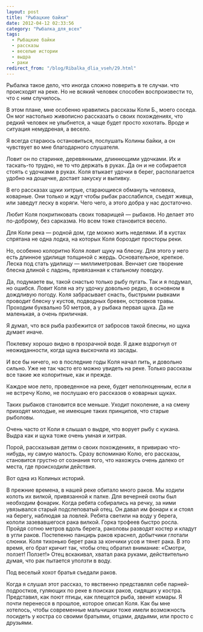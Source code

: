 ```yaml
---
layout: post
title: "Рыбацкие байки"
date: 2012-04-12 02:33:56
category: "Рыбалка_для_всех"
tags:
  - Рыбацкие байки
  - рассказы
  - веселые истории
  - выдра
  - раки
redirect_from: "/blog/Ribalka_dlia_vseh/29.html"
---
```

Рыбалка такое дело, что иногда сложно поверить в те случаи. что
происходят на реке. Но не всякий человек способен воспроизвести то, что
с ним случилось.

В этом плане, мне особенно нравились рассказы Коли Б., моего соседа. Он
мог настолько живописно рассказать о своих похождениях, что редкий
человек не улыбнется, а чаще будет просто хохотать. Вроде и ситуация
немудреная, а весело.

Я всегда стараюсь остановиться, послушать Колины байки, а он чувствует
во мне благодарного слушателя.

Ловит он по старинке, деревянными, длиннющими удочками. Их и таскать-то
трудно, не то что держать в руках. Да он и не собирается стоять с
удочками в руках. Коля втыкает удочки в берег, располагается удобно на
дощечке, достает закуску и выпивку.

В его рассказах щуки хитрые, старающиеся обмануть человека, коварные.
Они только и ждут чтобы рыбак расслабился, съедят живца, или заведут
леску в коряги. Чего чего, а этого добра у нас достаточно.

Любит Коля покритиковать своих товарищей — рыбаков. Но делает это
по-доброму, без сарказма. Но всем тоже становится весело.

Для Коли река — родной дом, где можно жить неделями. И в кустах спрятана
не одна лодка, на которых Коля бороздит просторы реки.

Но, особенно колоритно Коля ловит щуку на блесну. Для этого у него есть
длинное удилище толщиной с жердь. Основательное, крепкое. Леска под
стать удилищу — миллиметровая. Венчает сие творение блесна длиной с
ладонь, привязанная к стальному поводку.

Да, подумаете вы, такой снастью только рыбу пугать. Так и я подумал, но
ошибся. Ловит Коля на эту удочку довольно редко, в основном в дождливую
погоду. Коля забрасывает снасть, быстрыми рывками проводит блесну у
кустов, подводных бревен, островков травы. Проходим буквально 50 метров,
а у рыбака первая щука. Да не маленькая, а очень приличная.

Я думал, что вся рыба разбежится от забросов такой блесны, но щука
думает иначе.

Поклевку хорошо видно в прозрачной воде. Я даже вздрогнул от
неожиданности, когда щука выскочила из засады.

И все бы ничего, но в последние годы Коля начал пить, и довольно сильно.
Уже не так часто его можно увидеть на реке. Только рассказы все такие же
колоритные, как и прежде.

Каждое мое лето, проведенное на реке, будет неполноценным, если я не
встречу Колю, не послушаю его рассказов о коварных щуках.

Таких рыбаков становится все меньше. Уходит поколение, а на смену
приходят молодые, не имеющие таких принципов, что старые рыболовы.

Очень часто от Коли я слышал о выдре, что ворует рыбу с кукана. Выдра
как и щука тоже очень умная и хитрая.

Порой, рассказывая детям о своих похождениях, я привираю что-нибудь, ну
самую малость. Сразу вспоминаю Колю, его рассказы, становится грустно от
сознания того, что нахожусь очень далеко от места, где происходили
действия.

Вот одна из Колиных историй.

В прежние времена, в нашей реке обитало много раков. Мы ходили колоть их
вилкой, привязанной к палке. Для вечерней охоты был необходим фонарик.
Когда ребята собирались на речку, за ними увязывался старый
подслеповатый отец. Он давал им фонари к и стоял на берегу, наблюдая за
ловлей. Ребята светили на воду у берега, кололи зазевавшегося рака
вилкой. Горка трофеев быстро росла. Пройдя сотню метров вдоль берега,
раколовы разводят костер и кладут в угли раков. Постепенно панцирь раков
краснел, добытчики глотали слюнки. Коля тихонько берет рака за кончики
усов и тянет рака. В это время, его брат кричит так, чтобы отец обратил
внимание: «Смотри, ползет! Ползет!» Отец вскакивал, хватал рака руками,
действительно думая, что рак пытается уползти в воду.

Под веселый хохот братья съедали раков.

Когда я слушал этот рассказ, то явственно представлял себе
парней-подростков, гуляющих по реке в поисках раков, сидящих у костра.
Представил, как поют птицы, как плещется рыба, звенят комары. Я почти
перенесся в прошлое, которое описал Коля. Как бы мне хотелось, чтобы
современные мальчишки тоже имели возможность посидеть у костра со своими
братьями, отцами, дядьями, или просто с друзьями.
